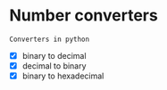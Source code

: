 # Number converters
    Converters in python
    
- [x] binary to decimal
- [x] decimal to binary
- [x] binary to hexadecimal
